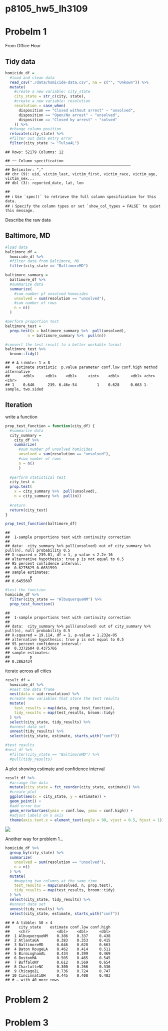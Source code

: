 p8105_hw5_lh3109
================

# Probelm 1

From Office Hour

## Tidy data

``` r
homicide_df = 
  #load and clean data
  read_csv("./data/homicide-data.csv", na = c("", "Unkown")) %>% 
  mutate(
    #create a new variable: city_state
    city_state = str_c(city, state),
    #create a new variable: resolution
    resolution = case_when(
      disposition == "Closed without arrest" ~ "unsolved",
      disposition == "Open/No arrest" ~ "unsolved",
      disposition == "Closed by arrest" ~ "solved"
    )) %>% 
  #change column position
  relocate(city_state) %>% 
  #filter out data entry error
  filter(city_state != "TulsaAL")
```

    ## Rows: 52179 Columns: 12

    ## ── Column specification ────────────────────────────────────────────────────────
    ## Delimiter: ","
    ## chr (9): uid, victim_last, victim_first, victim_race, victim_age, victim_sex...
    ## dbl (3): reported_date, lat, lon

    ## 
    ## ℹ Use `spec()` to retrieve the full column specification for this data.
    ## ℹ Specify the column types or set `show_col_types = FALSE` to quiet this message.

Describe the raw data

## Baltimore, MD

``` r
#load data
baltimore_df = 
  homicide_df %>% 
  #filter data from Baltimore, MD
  filter(city_state == "BaltimoreMD")

baltimore_summary = 
  baltimore_df %>% 
  #summarize data
  summarize(
    #sum number pf unsolved homocides
    unsolved = sum(resolution == "unsolved"),
    #sum number of rows
    n = n()
  )

#perform proportion test
baltimore_test = 
  prop.test(x = baltimore_summary %>%  pull(unsolved),
          n = baltimore_summary %>%  pull(n))

#convert the test result to a better workable format
baltimore_test %>% 
  broom::tidy()
```

    ## # A tibble: 1 × 8
    ##   estimate statistic  p.value parameter conf.low conf.high method    alternative
    ##      <dbl>     <dbl>    <dbl>     <int>    <dbl>     <dbl> <chr>     <chr>      
    ## 1    0.646      239. 6.46e-54         1    0.628     0.663 1-sample… two.sided

## Iteration

write a function

``` r
prop_test_function = function(city_df) {
  #summarize data
  city_summary = 
    city_df %>% 
    summarize(
      #sum number pf unsolved homicides
      unsolved = sum(resolution == "unsolved"),
      #sum number of rows
      n = n()
      )
  
  #perform statistical test
  city_test = 
  prop.test(
    x = city_summary %>%  pull(unsolved),
    n = city_summary %>%  pull(n))
  
  #return
  return(city_test)
}

prop_test_function(baltimore_df)
```

    ## 
    ##  1-sample proportions test with continuity correction
    ## 
    ## data:  city_summary %>% pull(unsolved) out of city_summary %>% pull(n), null probability 0.5
    ## X-squared = 239.01, df = 1, p-value < 2.2e-16
    ## alternative hypothesis: true p is not equal to 0.5
    ## 95 percent confidence interval:
    ##  0.6275625 0.6631599
    ## sample estimates:
    ##         p 
    ## 0.6455607

``` r
#test the function
homicide_df %>% 
  filter(city_state == "AlbuquerqueNM") %>% 
  prop_test_function()
```

    ## 
    ##  1-sample proportions test with continuity correction
    ## 
    ## data:  city_summary %>% pull(unsolved) out of city_summary %>% pull(n), null probability 0.5
    ## X-squared = 19.114, df = 1, p-value = 1.232e-05
    ## alternative hypothesis: true p is not equal to 0.5
    ## 95 percent confidence interval:
    ##  0.3372604 0.4375766
    ## sample estimates:
    ##         p 
    ## 0.3862434

iterate across all cities

``` r
result_df = 
  homicide_df %>% 
  #nest the data frame
  nest(data = uid:resolution) %>% 
  #create new variables that store the test results
  mutate(
    test_results = map(data, prop_test_function),
    tidy_results = map(test_results, broom::tidy)
  ) %>% 
  select(city_state, tidy_results) %>% 
  #unnest data set
  unnest(tidy_results) %>% 
  select(city_state, estimate, starts_with("conf"))

#test results
#nest_df %>% 
  #filter(city_state == "BaltimoreMD") %>% 
  #pull(tidy_results)
```

A plot showing estimate and confidence interval

``` r
result_df %>% 
  #arrange the data
  mutate(city_state = fct_reorder(city_state, estimate)) %>% 
  #create plot
  ggplot(aes(x = city_state, y = estimate)) + 
  geom_point() + 
  #add error bar
  geom_errorbar(aes(ymin = conf.low, ymax = conf.high)) +
  #adjust labels on x axis
  theme(axis.text.x = element_text(angle = 90, vjust = 0.5, hjust = 1))
```

![](p8105_hw5_lh3109_files/figure-gfm/unnamed-chunk-5-1.png)<!-- -->

Another way for problem 1…

``` r
homicide_df %>% 
  group_by(city_state) %>% 
  summarize(
    unsolved = sum(resolution == "unsolved"),
    n = n()
  ) %>% 
  mutate(
    #mapping two columns at the same time
    test_results = map2(unsolved, n, prop.test),
    tidy_results = map(test_results, broom::tidy)
  ) %>% 
  select(city_state, tidy_results) %>% 
  #unnest data set
  unnest(tidy_results) %>% 
  select(city_state, estimate, starts_with("conf"))
```

    ## # A tibble: 50 × 4
    ##    city_state    estimate conf.low conf.high
    ##    <chr>            <dbl>    <dbl>     <dbl>
    ##  1 AlbuquerqueNM    0.386    0.337     0.438
    ##  2 AtlantaGA        0.383    0.353     0.415
    ##  3 BaltimoreMD      0.646    0.628     0.663
    ##  4 Baton RougeLA    0.462    0.414     0.511
    ##  5 BirminghamAL     0.434    0.399     0.469
    ##  6 BostonMA         0.505    0.465     0.545
    ##  7 BuffaloNY        0.612    0.569     0.654
    ##  8 CharlotteNC      0.300    0.266     0.336
    ##  9 ChicagoIL        0.736    0.724     0.747
    ## 10 CincinnatiOH     0.445    0.408     0.483
    ## # … with 40 more rows

# Problem 2

# Problem 3
